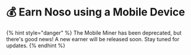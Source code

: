 # 💰 Earn Noso using a Mobile Device

{% hint style="danger" %}
The Mobile Miner has been deprecated, but there's good news! A new earner will be released soon. Stay tuned for updates.
{% endhint %}
